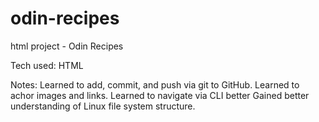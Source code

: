 # odin-recipes
html project - Odin Recipes

Tech used:
HTML

Notes:
Learned to add, commit, and push via git to GitHub.
Learned to achor images and links.
Learned to navigate via CLI better
Gained better understanding of Linux file system structure.

